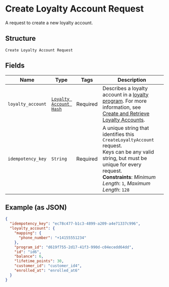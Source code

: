 
# Create Loyalty Account Request

A request to create a new loyalty account.

## Structure

`Create Loyalty Account Request`

## Fields

| Name | Type | Tags | Description |
|  --- | --- | --- | --- |
| `loyalty_account` | [`Loyalty Account Hash`](../../doc/models/loyalty-account.md) | Required | Describes a loyalty account in a [loyalty program](../../doc/models/loyalty-program.md). For more information, see<br>[Create and Retrieve Loyalty Accounts](https://developer.squareup.com/docs/loyalty-api/loyalty-accounts). |
| `idempotency_key` | `String` | Required | A unique string that identifies this `CreateLoyaltyAccount` request.<br>Keys can be any valid string, but must be unique for every request.<br>**Constraints**: *Minimum Length*: `1`, *Maximum Length*: `128` |

## Example (as JSON)

```json
{
  "idempotency_key": "ec78c477-b1c3-4899-a209-a4e71337c996",
  "loyalty_account": {
    "mapping": {
      "phone_number": "+14155551234"
    },
    "program_id": "d619f755-2d17-41f3-990d-c04ecedd64dd",
    "id": "id6",
    "balance": 6,
    "lifetime_points": 30,
    "customer_id": "customer_id4",
    "enrolled_at": "enrolled_at6"
  }
}
```

